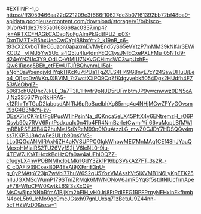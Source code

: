 #EXTINF:-1,p
https://ff3059466aa22d221209e3f666f10627dc3b07f61392bb72bf48ba9-apidata.googleusercontent.com/download/storage/v1/b/bisco-01/o/641de27935a0168668ac0337.mp4?jk=ARTXCFHAGkCAOaqNoFgAlmPkGdtfPUZ_p0S-DxnTM7THR5hxUeoCwCYgjB8bxYtx2_k19nB_c6-t83cX2XvbqT1leC6Jaon0apaxmDVMyEnd5yS65eVYtzP7mMM39kNlfJr3EWiKCDZ__yfMJ5YwSUx_a4Q5tu4lu4dmFEQCtysJNIECxePXLFMu_05NTd9-d24eYNZUc3Y9_OdLC-VtMjU7NKvGCHimcWC3wpUxhF-Qw61Rpcq5BEb_ctFEwUTJRBQhynmLll5aI-aNgh0aWoenqjvkHYgkTIKcKu7tPUa1TgZCLS4H49G8nyE7cY24SawDHuUjEeo4_Oj1spDwWKqJXBViM_7t7wctXXPO9CqZfKdgvyebk5054Dgx2HUdfh4F753WoObglZ-506l3chUZDhx7JkLE_3a7T3IL1Hwfr9pNJD5rUFmbtmJP9ywcnwwz0DN5oAJjNz3S56l7PrpRkHRA5-x12Rhr1YTGuD2labqsdANfRJ6pRoBuelbhXg85rnq4c4NHjMGwZPYyGOvsm_9zG4B3MkYj-zv-DEzX7isCK7nEtFg8PusW1ihPsinNa_dQKnca5eLX45PftX4y6ENtremzH_rO6PQsyb90z7RVV6RntPsdxuqIx0n41b4FR4NmBzrletCwmrYi_66vuMopLBfMWlmRBkRSEJ9B4Q2huMyJSriXReM99p0fOuAtzzLG_mwZ0CJDY7HDSQQy4mss7KKP3J8AdwFe2ULrb90nsYVS-LLo3QGdANMlRAxNjZH4aKVSUPPCGIgkWhpwMEl7MnMAq1CEf48hJYauQMexoHMlaIRS2TU26VyfS2j_V6leNL0-9iu-4TEW7JKtATHoxkBdHzQfa0av4aUFhlOQZZ-cfugyLX4nwPOBNMhcloLMkrIGdY3Zk1P16bpSVskA27FT_3s2R_-K_cDAFI939CxexB0P4ExAl9jXFrriE3nU-g_0yPMAtpY23jp7wVbi77huW6S2qU5YozVMAsshVtSlXVMB1N6LyKpEEK25nIIuJGXMSqWumP179STmZRMqk6MWNONoV6JmR5YqGf5stdtNIUcfrmApeuF78-WfpCFW0KwtkL6Sf3sXxQ9-MsOw5jpaNNbRfmA1BijKm2bEIH_vH0Jrj8FtPdlEFG1RPFPrpyNEHxInEkfhmbN4peL5b9_lcMo9go9mcJGsxh97gnLUxsq71zBetuU9Z44nn-5cTHZWzD0&isca=1
